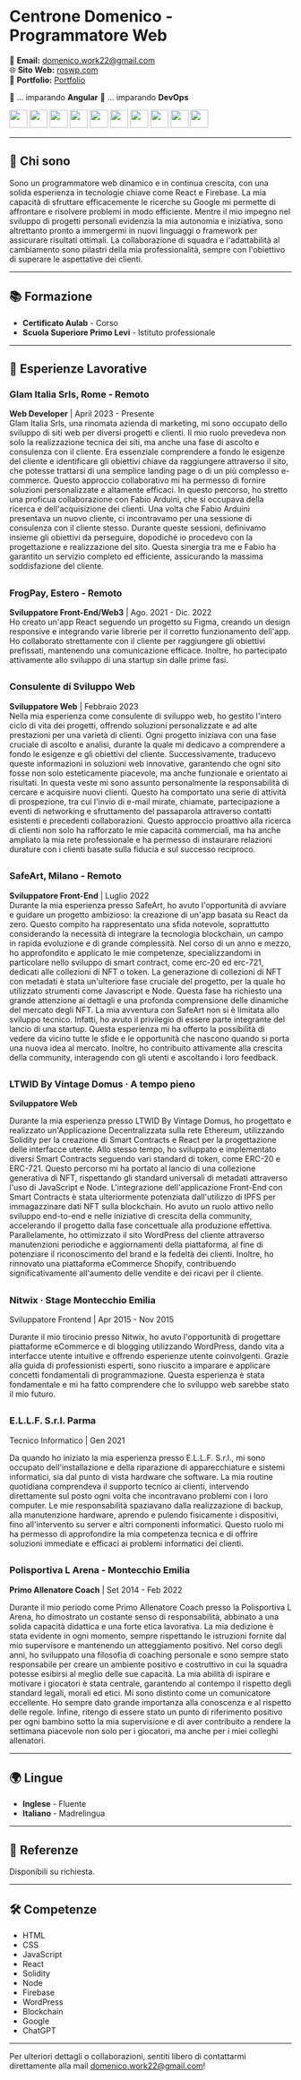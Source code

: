 # Centrone Domenico - Programmatore Web

📧 **Email:** [domenico.work22@gmail.com](mailto:domenico.work22@gmail.com)  
🌐 **Sito Web:** [roswp.com](http://roswp.com)  
🎨 **Portfolio:** [Portfolio](https://github.com/DomenicoCentrone/DomenicoCentrone/blob/main/PORTFOLIO.md)

🌱 ... imparando **Angular**
🌱 ... imparando **DevOps**

<div>
  <img height="32" width="32" src="https://cdn-icons-png.flaticon.com/512/1051/1051277.png" />
  <img height="32" width="32" src="https://cdn-icons-png.flaticon.com/512/732/732190.png" />
  <img height="32" width="32" src="https://cdn-icons-png.flaticon.com/512/5968/5968292.png" />
  <img height="32" width="32" src="https://camo.githubusercontent.com/41fa7c533d65c5a05dab54c30d1419990d623cdecda42bb676f4dd66865fe790/68747470733a2f2f63646e2e73696d706c6569636f6e732e6f72672f72656163742f3030302f666666" />
  <img height="32" width="32" src="https://cdn-icons-png.flaticon.com/512/7016/7016523.png" />
  <img height="32" width="32" src="https://p7.hiclipart.com/preview/306/37/167/node-js-javascript-web-application-express-js-computer-software-others.jpg" />
  <img height="32" width="32" src="https://pluspng.com/img-png/firebase-logo-png-firebase-logo-png-transparent-amp-svg-vector-pluspng-2400x3291.png" />
  <img height="32" width="32" src="https://cdn-icons-png.flaticon.com/512/174/174881.png" />
  <img height="32" width="32" src="https://cdn-icons-png.flaticon.com/512/300/300221.png" />
  <img height="32" width="32" src="https://static.vecteezy.com/system/resources/previews/022/227/364/non_2x/openai-chatgpt-logo-icon-free-png.png" />
</div>


---

## 🙋 Chi sono

Sono un programmatore web dinamico e in continua crescita, con una solida esperienza in tecnologie chiave come React e Firebase. La mia capacità di sfruttare efficacemente le ricerche su Google mi permette di affrontare e risolvere problemi in modo efficiente. Mentre il mio impegno nel sviluppo di progetti personali evidenzia la mia autonomia e iniziativa, sono altrettanto pronto a immergermi in nuovi linguaggi o framework per assicurare risultati ottimali. La collaborazione di squadra e l'adattabilità al cambiamento sono pilastri della mia professionalità, sempre con l'obiettivo di superare le aspettative dei clienti.


---

## 📚 Formazione
- **Certificato Aulab** - Corso
- **Scuola Superiore Primo Levi** - Istituto professionale

---

## 💼 Esperienze Lavorative
### Glam Italia Srls, Rome - Remoto
**Web Developer** | April 2023 - Presente  
Glam Italia Srls, una rinomata azienda di marketing, mi sono occupato dello sviluppo di siti web per diversi progetti e clienti. Il mio ruolo prevedeva non solo la realizzazione tecnica dei siti, ma anche una fase di ascolto e consulenza con il cliente. Era essenziale comprendere a fondo le esigenze del cliente e identificare gli obiettivi chiave da raggiungere attraverso il sito, che potesse trattarsi di una semplice landing page o di un più complesso e-commerce. Questo approccio collaborativo mi ha permesso di fornire soluzioni personalizzate e altamente efficaci. In questo percorso, ho stretto una proficua collaborazione con Fabio Arduini, che si occupava della ricerca e dell'acquisizione dei clienti. Una volta che Fabio Arduini presentava un nuovo cliente, ci incontravamo per una sessione di consulenza con il cliente stesso. Durante queste sessioni, definivamo insieme gli obiettivi da perseguire, dopodiché io procedevo con la progettazione e realizzazione del sito. Questa sinergia tra me e Fabio ha garantito un servizio completo ed efficiente, assicurando la massima soddisfazione del cliente.

##

### FrogPay, Estero - Remoto
**Sviluppatore Front-End/Web3** | Ago. 2021 - Dic. 2022  
Ho creato un'app React seguendo un progetto su Figma, creando un design responsive e integrando varie librerie per il corretto funzionamento dell'app. Ho collaborato strettamente con il cliente per raggiungere gli obiettivi prefissati, mantenendo una comunicazione efficace. Inoltre, ho partecipato attivamente allo sviluppo di una startup sin dalle prime fasi.

##

### Consulente di Sviluppo Web
**Sviluppatore Web** | Febbraio 2023  
Nella mia esperienza come consulente di sviluppo web, ho gestito l'intero ciclo di vita dei progetti, offrendo soluzioni personalizzate e ad alte prestazioni per una varietà di clienti. Ogni progetto iniziava con una fase cruciale di ascolto e analisi, durante la quale mi dedicavo a comprendere a fondo le esigenze e gli obiettivi del cliente. Successivamente, traducevo queste informazioni in soluzioni web innovative, garantendo che ogni sito fosse non solo esteticamente piacevole, ma anche funzionale e orientato ai risultati.
In questa veste mi sono assunto personalmente la responsabilità di cercare e acquisire nuovi clienti. Questo ha comportato una serie di attività di prospezione, tra cui l'invio di e-mail mirate, chiamate, partecipazione a eventi di networking e sfruttamento del passaparola attraverso contatti esistenti e precedenti collaborazioni. Questo approccio proattivo alla ricerca di clienti non solo ha rafforzato le mie capacità commerciali, ma ha anche ampliato la mia rete professionale e ha permesso di instaurare relazioni durature con i clienti basate sulla fiducia e sul successo reciproco.

##

### SafeArt, Milano - Remoto
**Sviluppatore Front-End** | Luglio 2022  
Durante la mia esperienza presso SafeArt, ho avuto l'opportunità di avviare e guidare un progetto ambizioso: la creazione di un'app basata su React da zero. Questo compito ha rappresentato una sfida notevole, soprattutto considerando la necessità di integrare la tecnologia blockchain, un campo in rapida evoluzione e di grande complessità. Nel corso di un anno e mezzo, ho approfondito e applicato le mie competenze, specializzandomi in particolare nello sviluppo di smart contract, come erc-20 ed erc-721, dedicati alle collezioni di NFT o token.
La generazione di collezioni di NFT con metadati è stata un'ulteriore fase cruciale del progetto, per la quale ho utilizzato strumenti come Javascript e Node. Questa fase ha richiesto una grande attenzione ai dettagli e una profonda comprensione delle dinamiche del mercato degli NFT.
La mia avventura con SafeArt non si è limitata allo sviluppo tecnico. Infatti, ho avuto il privilegio di essere parte integrante del lancio di una startup. Questa esperienza mi ha offerto la possibilità di vedere da vicino tutte le sfide e le opportunità che nascono quando si porta una nuova idea al mercato. Inoltre, ho contribuito attivamente alla crescita della community, interagendo con gli utenti e ascoltando i loro feedback.

##

### LTWID By Vintage Domus · A tempo pieno
**Sviluppatore Web**

Durante la mia esperienza presso LTWID By Vintage Domus, ho progettato e realizzato un'Applicazione Decentralizzata sulla rete Ethereum, utilizzando Solidity per la creazione di Smart Contracts e React per la progettazione delle interfacce utente. Allo stesso tempo, ho sviluppato e implementato diversi Smart Contracts seguendo vari standard di token, come ERC-20 e ERC-721. Questo percorso mi ha portato al lancio di una collezione generativa di NFT, rispettando gli standard universali di metadati attraverso l'uso di JavaScript e Node. L'integrazione dell'applicazione Front-End con Smart Contracts è stata ulteriormente potenziata dall'utilizzo di IPFS per immagazzinare dati NFT sulla blockchain. Ho avuto un ruolo attivo nello sviluppo end-to-end e nelle iniziative di crescita della community, accelerando il progetto dalla fase concettuale alla produzione effettiva. Parallelamente, ho ottimizzato il sito WordPress del cliente attraverso manutenzioni periodiche e aggiornamenti della piattaforma, al fine di potenziare il riconoscimento del brand e la fedeltà dei clienti. Inoltre, ho rinnovato una piattaforma eCommerce Shopify, contribuendo significativamente all'aumento delle vendite e dei ricavi per il cliente.

##

### Nitwix · Stage Montecchio Emilia
Sviluppatore Frontend | Apr 2015 - Nov 2015

Durante il mio tirocinio presso Nitwix, ho avuto l'opportunità di progettare piattaforme eCommerce e di blogging utilizzando WordPress, dando vita a interfacce utente intuitive e offrendo esperienze utente coinvolgenti. Grazie alla guida di professionisti esperti, sono riuscito a imparare e applicare concetti fondamentali di programmazione. Questa esperienza è stata fondamentale e mi ha fatto comprendere che lo sviluppo web sarebbe stato il mio futuro.

##

### E.L.L.F. S.r.l. Parma
Tecnico Informatico | Gen 2021

Da quando ho iniziato la mia esperienza presso E.L.L.F. S.r.l., mi sono occupato dell'installazione e della riparazione di apparecchiature e sistemi informatici, sia dal punto di vista hardware che software. La mia routine quotidiana comprendeva il supporto tecnico ai clienti, intervendo direttamente sul posto ogni volta che incontravano problemi con i loro computer. Le mie responsabilità spaziavano dalla realizzazione di backup, alla manutenzione hardware, aprendo e pulendo fisicamente i dispositivi, fino all'intervento su server e altri componenti informatici. Questo ruolo mi ha permesso di approfondire la mia competenza tecnica e di offrire soluzioni immediate e efficaci ai problemi informatici dei clienti.

##

### Polisportiva L Arena - Montecchio Emilia
**Primo Allenatore Coach** | Set 2014 - Feb 2022

Durante il mio periodo come Primo Allenatore Coach presso la Polisportiva L Arena, ho dimostrato un costante senso di responsabilità, abbinato a una solida capacità didattica e una forte etica lavorativa. La mia dedizione è stata evidente in ogni momento, sempre rispettando le istruzioni fornite dal mio supervisore e mantenendo un atteggiamento positivo. Nel corso degli anni, ho sviluppato una filosofia di coaching personale e sono sempre stato responsabile per creare un ambiente positivo e costruttivo in cui la squadra potesse esibirsi al meglio delle sue capacità. La mia abilità di ispirare e motivare i giocatori è stata centrale, garantendo al contempo il rispetto degli standard legali, morali ed etici. Mi sono distinto come un comunicatore eccellente. Ho sempre dato grande importanza alla conoscenza e al rispetto delle regole. Infine, ritengo di essere stato un punto di riferimento positivo per ogni bambino sotto la mia supervisione e di aver contribuito a rendere la settimana piacevole non solo per i giocatori, ma anche per i miei colleghi allenatori.

---

## 🌍 Lingue
- **Inglese** - Fluente
- **Italiano** - Madrelingua

---

## 👤 Referenze
Disponibili su richiesta.

---

## 🛠 Competenze
- HTML
- CSS
- JavaScript
- React
- Solidity
- Node
- Firebase
- WordPress
- Blockchain
- Google
- ChatGPT

---

Per ulteriori dettagli o collaborazioni, sentiti libero di contattarmi direttamente alla mail domenico.work22@gmail.com!
